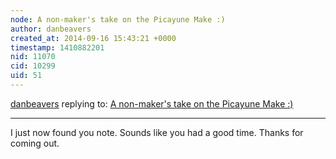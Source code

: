 ```yaml
---
node: A non-maker's take on the Picayune Make :) 
author: danbeavers
created_at: 2014-09-16 15:43:21 +0000
timestamp: 1410882201
nid: 11070
cid: 10299
uid: 51
---
```




[danbeavers](../profile/danbeavers) replying to: [A non-maker's take on the Picayune Make :) ](../notes/stevie/08-21-2014/a-non-maker-s-take-on-the-picayune-make)

----
I just now found you note.  Sounds like you had a good time.  Thanks for coming out.